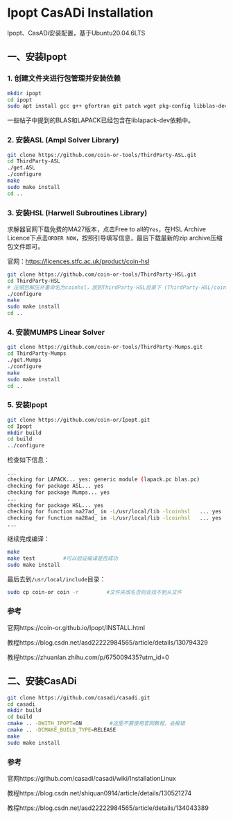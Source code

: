 # Ipopt CasADi Installation

Ipopt、CasADi安装配置，基于Ubuntu20.04.6LTS

## 一、安装Ipopt

### 1. 创建文件夹进行包管理并安装依赖

```bash
mkdir ipopt
cd ipopt
sudo apt install gcc g++ gfortran git patch wget pkg-config libblas-dev liblapack-dev libmetis-dev
```

一些帖子中提到的BLAS和LAPACK已经包含在liblapack-dev依赖中。

### 2. 安装ASL (Ampl Solver Library)

```bash
git clone https://github.com/coin-or-tools/ThirdParty-ASL.git
cd ThirdParty-ASL
./get.ASL
./configure
make
sudo make install
cd ..
```

### 3. 安装HSL (Harwell Subroutines Library)

求解器官网下载免费的MA27版本，点击Free to all的`Yes`，在HSL Archive Licence下点击`ORDER NOW`，按照引导填写信息，最后下载最新的zip archive压缩包文件即可。

官网：https://licences.stfc.ac.uk/product/coin-hsl

```bash
git clone https://github.com/coin-or-tools/ThirdParty-HSL.git
cd ThirdParty-HSL
# 压缩包解压并重命名为coinhsl，放到ThirdParty-HSL目录下 (ThirdParty-HSL/coinhsl)
./configure
make
sudo make install
cd ..
```

### 4. 安装MUMPS Linear Solver 

```bash
git clone https://github.com/coin-or-tools/ThirdParty-Mumps.git
cd ThirdParty-Mumps
./get.Mumps
./configure
make
sudo make install
cd ..
```

### 5. 安装Ipopt

```bash
git clone https://github.com/coin-or/Ipopt.git
cd Ipopt
mkdir build
cd build
../configure
```

检查如下信息：

```bash
...
checking for LAPACK... yes: generic module (lapack.pc blas.pc)
checking for package ASL... yes
checking for package Mumps... yes
...
checking for package HSL... yes
checking for function ma27ad_ in -L/usr/local/lib -lcoinhsl   ... yes
checking for function ma28ad_ in -L/usr/local/lib -lcoinhsl   ... yes
...
```

继续完成编译：

```bash
make 
make test         #可以验证编译是否成功
sudo make install
```

最后去到`/usr/local/include`目录：

```bash
sudo cp coin-or coin -r         #文件夹改名否则会找不到头文件
```

### 参考

官网https://coin-or.github.io/Ipopt/INSTALL.html

教程https://blog.csdn.net/asd22222984565/article/details/130794329

教程https://zhuanlan.zhihu.com/p/675009435?utm_id=0


## 二、安装CasADi

```bash
git clone https://github.com/casadi/casadi.git
cd casadi
mkdir build
cd build
cmake .. -DWITH_IPOPT=ON         #这里不要使用官网教程，会报错
cmake .. -DCMAKE_BUILD_TYPE=RELEASE
make
sudo make install
```

### 参考

官网https://github.com/casadi/casadi/wiki/InstallationLinux

教程https://blog.csdn.net/shiquan0914/article/details/130521274

教程https://blog.csdn.net/asd22222984565/article/details/134043389

